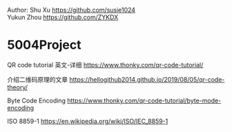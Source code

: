Author: Shu Xu          https://github.com/susie1024   
        Yukun Zhou      https://github.com/ZYKDX


# 5004Project

QR code tutorial 英文-详细
https://www.thonky.com/qr-code-tutorial/

介绍二维码原理的文章
https://hellogithub2014.github.io/2019/08/05/qr-code-theory/

Byte Code Encoding
https://www.thonky.com/qr-code-tutorial/byte-mode-encoding

ISO 8859-1
https://en.wikipedia.org/wiki/ISO/IEC_8859-1
